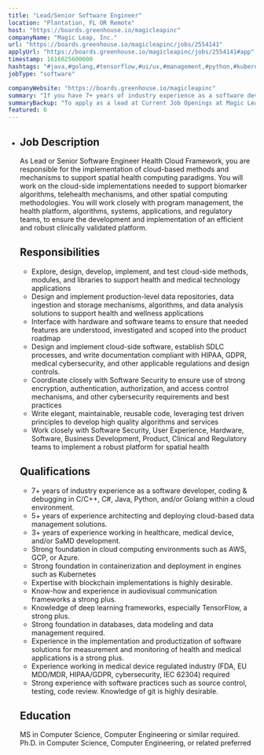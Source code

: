 ```yaml
---
title: "Lead/Senior Software Engineer"
location: "Plantation, FL OR Remote"
host: "https://boards.greenhouse.io/magicleapinc"
companyName: "Magic Leap, Inc."
url: "https://boards.greenhouse.io/magicleapinc/jobs/2554141"
applyUrl: "https://boards.greenhouse.io/magicleapinc/jobs/2554141#app"
timestamp: 1616025600000
hashtags: "#java,#golang,#tensorflow,#ui/ux,#management,#python,#kubernetes,#aws,#azure,#googlecloud"
jobType: "software"

companyWebsite: "https://boards.greenhouse.io/magicleapinc"
summary: "If you have 7+ years of industry experience as a software developer, coding & debugging in C/C++, C#, Java, Python, and/or Golang within a cloud environment, Magic Leap is looking for someone with your knowledge."
summaryBackup: "To apply as a lead at Current Job Openings at Magic Leap, Inc., you preferably need to have some knowledge of: #ui/ux, #management, #python."
featured: 6
---
```


*   ## Job Description
    
    As Lead or Senior Software Engineer Health Cloud Framework, you are responsible for the implementation of cloud-based methods and mechanisms to support spatial health computing paradigms. You will work on the cloud-side implementations needed to support biomarker algorithms, telehealth mechanisms, and other spatial computing methodologies. You will work closely with program management, the health platform, algorithms, systems, applications, and regulatory teams, to ensure the development and implementation of an efficient and robust clinically validated platform.
    
    ## Responsibilities
    
    *   Explore, design, develop, implement, and test cloud-side methods, modules, and libraries to support health and medical technology applications
    *   Design and implement production-level data repositories, data ingestion and storage mechanisms, algorithms, and data analysis solutions to support health and wellness applications
    *   Interface with hardware and software teams to ensure that needed features are understood, investigated and scoped into the product roadmap
    *   Design and implement cloud-side software, establish SDLC processes, and write documentation compliant with HIPAA, GDPR, medical cybersecurity, and other applicable regulations and design controls. 
    *   Coordinate closely with Software Security to ensure use of strong encryption, authentication, authorization, and access control mechanisms, and other cybersecurity requirements and best practices
    *   Write elegant, maintainable, reusable code, leveraging test driven principles to develop high quality algorithms and services
    *   Work closely with Software Security, User Experience, Hardware, Software, Business Development, Product, Clinical and Regulatory teams to implement a robust platform for spatial health
    
    ## Qualifications
    
    *   7+ years of industry experience as a software developer, coding & debugging in C/C++, C#, Java, Python, and/or Golang within a cloud environment.
    *   5+ years of experience architecting and deploying cloud-based data management solutions.
    *   3+ years of experience working in healthcare, medical device, and/or SaMD development.
    *   Strong foundation in cloud computing environments such as AWS, GCP, or Azure.
    *   Strong foundation in containerization and deployment in engines such as Kubernetes
    *   Expertise with blockchain implementations is highly desirable.
    *   Know-how and experience in audiovisual communication frameworks a strong plus.
    *   Knowledge of deep learning frameworks, especially TensorFlow, a strong plus.
    *   Strong foundation in databases, data modeling and data management required.
    *   Experience in the implementation and productization of software solutions for measurement and monitoring of health and medical applications is a strong plus.
    *   Experience working in medical device regulated industry (FDA, EU MDD/MDR, HIPAA/GDPR, cybersecurity, IEC 62304) required
    *   Strong experience with software practices such as source control, testing, code review. Knowledge of git is highly desirable.
    
    ## Education
    
    MS in Computer Science, Computer Engineering or similar required. Ph.D. in Computer Science, Computer Engineering, or related preferred

